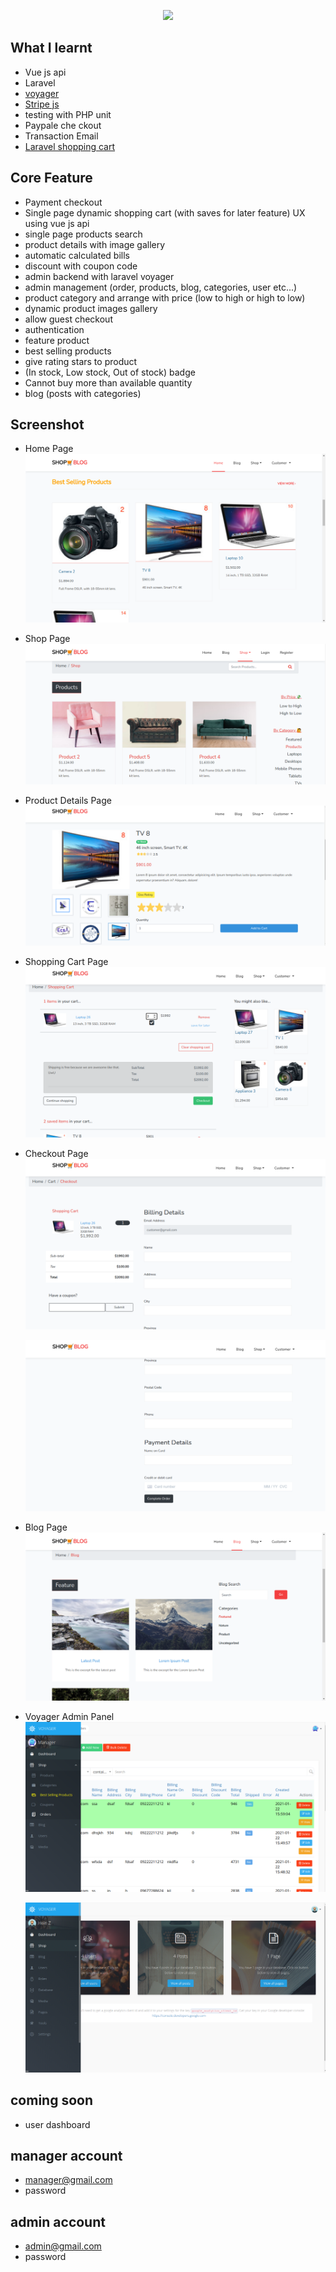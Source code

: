<p align="center"><a href="https://laravel.com" target="_blank"><img src="https://raw.githubusercontent.com/laravel/art/master/logo-lockup/5%20SVG/2%20CMYK/1%20Full%20Color/laravel-logolockup-cmyk-red.svg" width="400"></a></p>

## What I learnt

-   Vue js api
-   Laravel
-   <a href="https://voyager-docs.devdojo.com">voyager</a>
-   <a href="https://stripe.com/docs/js">Stripe js</a>
-   testing with PHP unit
-   Paypale che ckout
-   Transaction Email
-   <a href="https://packagist.org/packages/hardevine/shoppingcart">Laravel shopping cart</a>

## Core Feature

-   Payment checkout
-   Single page dynamic shopping cart (with saves for later feature) UX using vue js api
-   single page products search
-   product details with image gallery
-   automatic calculated bills
-   discount with coupon code
-   admin backend with laravel voyager
-   admin management (order, products, blog, categories, user etc...)
-   product category and arrange with price (low to high or high to low)
-   dynamic product images gallery
-   allow guest checkout
-   authentication
-   feature product
-   best selling products
-   give rating stars to product
-   (In stock, Low stock, Out of stock) badge
-   Cannot buy more than available quantity
-   blog (posts with categories)

## Screenshot

-   Home Page
    ![Home Page](https://raw.githubusercontent.com/Hein-Z/shop_blog/main/home-page.png "Home Page")

-   Shop Page
    ![Shop Page](https://raw.githubusercontent.com/Hein-Z/shop_blog/main/shop-page.png "Shop Page")

-   Product Details Page
    ![Shop Page](https://raw.githubusercontent.com/Hein-Z/shop_blog/main/product-details.png "Product Details Page")

-   Shopping Cart Page
    ![Shopping Cart Page](https://raw.githubusercontent.com/Hein-Z/shop_blog/main/cart.png "Product Details Page")

*   Checkout Page
    ![Checkout Page](https://raw.githubusercontent.com/Hein-Z/shop_blog/main/checkout-1.png "Checkout Page")

    ![Checkout Page](https://raw.githubusercontent.com/Hein-Z/shop_blog/main/checkout-2.png "Checkout Page")

-   Blog Page
    ![Blog Page](https://raw.githubusercontent.com/Hein-Z/shop_blog/main/blog-page.png "Blog Page")

-   Voyager Admin Panel
    ![Voyager Admin Panel manager assessment](https://raw.githubusercontent.com/Hein-Z/shop_blog/main/voyager-manager-assessment.png "manager assessment")

    ![Voyager Admin Panel admin assessment](https://raw.githubusercontent.com/Hein-Z/shop_blog/main/voyager-admin-assessment.png "admin assessment")

## coming soon

-   user dashboard

## manager account

-   manager@gmail.com
-   password

## admin account

-   admin@gmail.com
-   password
